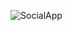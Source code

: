 ![SocialApp](https://github.com/AhmedEzz32/social_app/assets/132682073/b6bc635c-2a1f-4d68-a470-5b07d54843af)

